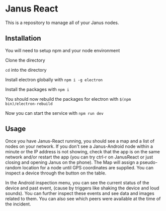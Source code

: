# Janus React
This is a repository to manage all of your Janus nodes.
## Installation
You will need to setup npm and your node environment

Clone the directory

`cd` into the directory

Install electron globally with `npm i -g electron`

Install the packages with `npm i`

You should now rebuild the packages for electron with `$(npm bin)/electron-rebuild`

Now you can start the service with `npm run dev`

## Usage
Once you have Janus-React running, you should see a map and a list of nodes on your network.
If you don't see a Janus-Android node within a minute or the IP address is not showing, check that the app is on the same network and/or restart the app (you can try ctrl-r on JanusReact or just closing and opening Janus on the phone).
The Map will assign a pseudo-random location for a node until GPS coordinates are supplied.
You can inspect a device through the button on the table.

In the Android inspection menu, you can see the current status of the device and past event, (cause by triggers like shaking the device and loud sounds).
You can further inspect these events and see data and images related to them.
You can also see which peers were available at the time of the incident.
